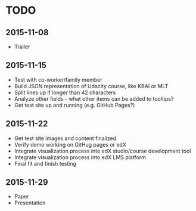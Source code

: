 # TODO

## 2015-11-08
* Trailer

## 2015-11-15
* Test with co-worker/family member
* Build JSON representation of Udacity course, like KBAI or MLT
* Split lines up if longer than 42 characters
* Analyze other fields - what other items can be added to tooltips?
* Get test site up and running (e.g. GitHub Pages?)

## 2015-11-22
* Get test site images and content finalized
* Verify demo working on GitHug pages or edX
* Integrate visualization process into edX studio/course development tool
* Integrate visualization process into edX LMS platform
* Final fit and finish testing

## 2015-11-29
* Paper
* Presentation
